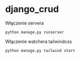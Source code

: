 # django_crud


Włączenie servera
```
python manage.py runserver
```

Włączenie watchera tailwindcss
```
python manage.py tailwind start
```